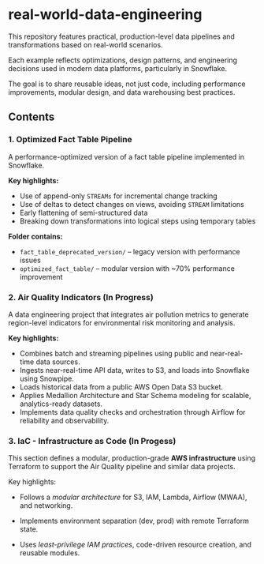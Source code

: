 # real-world-data-engineering

This repository features practical, production-level data pipelines and transformations based on real-world scenarios.  

Each example reflects optimizations, design patterns, and engineering decisions used in modern data platforms, particularly in Snowflake.

The goal is to share reusable ideas, not just code, including performance improvements, modular design, and data warehousing best practices.

## Contents

### 1. Optimized Fact Table Pipeline
A performance-optimized version of a fact table pipeline implemented in Snowflake.

**Key highlights:**
- Use of append-only `STREAMs` for incremental change tracking
- Use of deltas to detect changes on views, avoiding `STREAM` limitations
- Early flattening of semi-structured data
- Breaking down transformations into logical steps using temporary tables

**Folder contains:**
- `fact_table_deprecated_version/` – legacy version with performance issues
- `optimized_fact_table/` – modular version with ~70% performance improvement

### 2. Air Quality Indicators (In Progress)
A data engineering project that integrates air pollution metrics to generate region-level indicators for environmental risk monitoring and analysis.

**Key highlights:**
- Combines batch and streaming pipelines using public and near-real-time data sources.
- Ingests near-real-time API data, writes to S3, and loads into Snowflake using Snowpipe.
- Loads historical data from a public AWS Open Data S3 bucket.
- Applies Medallion Architecture and Star Schema modeling for scalable, analytics-ready datasets.
- Implements data quality checks and orchestration through Airflow for reliability and observability.

### 3. IaC - Infrastructure as Code (In Progess)
This section defines a modular, production-grade **AWS infrastructure** using Terraform to support the Air Quality pipeline and similar data projects.

Key highlights:

- Follows a *modular architecture* for S3, IAM, Lambda, Airflow (MWAA), and networking.

- Implements environment separation (dev, prod) with remote Terraform state.

- Uses *least-privilege IAM practices*, code-driven resource creation, and reusable modules.